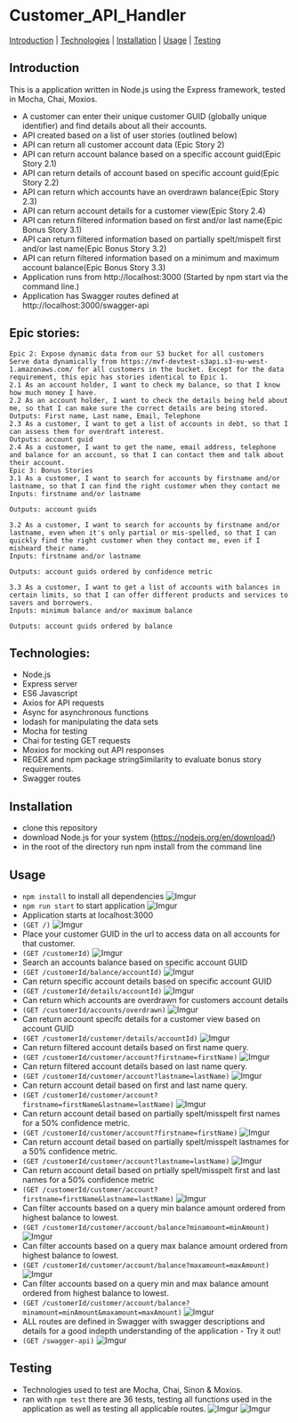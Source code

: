 # Customer_API_Handler
[Introduction](#introduction) | [Technologies](#technologies) | [Installation](#installation) | [Usage](#usage) | [Testing](#testing)

## Introduction
This is a application written in Node.js using the Express framework, tested in Mocha, Chai, Moxios.
- A customer can enter their unique customer GUID (globally unique identifier) and find details about all their accounts.
- API created based on a list of user stories (outlined below)
- API can return all customer account data (Epic Story 2)
- API can return account balance based on a specific account guid(Epic Story 2.1)
- API can return details of account based on specific account guid(Epic Story 2.2)
- API can return which accounts have an overdrawn balance(Epic Story 2.3)
- API can return account details for a customer view(Epic Story 2.4)
- API can return filtered information based on first and/or last name(Epic Bonus Story 3.1)
- API can return filtered information based on partially spelt/mispelt first and/or last name(Epic Bonus Story 3.2)
- API can return filtered information based on a minimum and maximum account balance(Epic Bonus Story 3.3)
- Application runs from http://localhost:3000 (Started by npm start via the command line.)
- Application has Swagger routes defined at http://localhost:3000/swagger-api

## Epic stories:

```
Epic 2: Expose dynamic data from our S3 bucket for all customers
Serve data dynamically from https://mvf-devtest-s3api.s3-eu-west-1.amazonaws.com/ for all customers in the bucket. Except for the data requirement, this epic has stories identical to Epic 1.
2.1 As an account holder, I want to check my balance, so that I know how much money I have.
2.2 As an account holder, I want to check the details being held about me, so that I can make sure the correct details are being stored.
Outputs: First name, Last name, Email, Telephone
2.3 As a customer, I want to get a list of accounts in debt, so that I can assess them for overdraft interest.
Outputs: account guid
2.4 As a customer, I want to get the name, email address, telephone and balance for an account, so that I can contact them and talk about their account.
Epic 3: Bonus Stories
3.1 As a customer, I want to search for accounts by firstname and/or lastname, so that I can find the right customer when they contact me
Inputs: firstname and/or lastname

Outputs: account guids

3.2 As a customer, I want to search for accounts by firstname and/or lastname, even when it's only partial or mis-spelled, so that I can quickly find the right customer when they contact me, even if I misheard their name.
Inputs: firstname and/or lastname

Outputs: account guids ordered by confidence metric

3.3 As a customer, I want to get a list of accounts with balances in certain limits, so that I can offer different products and services to savers and borrowers.
Inputs: minimum balance and/or maximum balance

Outputs: account guids ordered by balance
```

## Technologies:
- Node.js
- Express server
- ES6 Javascript
- Axios for API requests
- Async for asynchronous functions
- lodash for manipulating the data sets
- Mocha for testing
- Chai for testing GET requests
- Moxios for mocking out API responses
- REGEX and npm package stringSimilarity to evaluate bonus story requirements.
- Swagger routes

## Installation

- clone this repository
- download Node.js for your system (https://nodejs.org/en/download/)
- in the root of the directory run npm install from the command line

## Usage

- ``` npm install ``` to install all dependencies
![Imgur](https://imgur.com/EBMTzPU.png)
- ``` npm run start ``` to start application
![Imgur](https://imgur.com/LAkRjy5.png)
- Application starts at localhost:3000
- ```(GET /)```
![Imgur](https://imgur.com/FneWlTN.png)
- Place your customer GUID in the url to access data on all accounts for that customer.
- ```(GET /customerId)```
![Imgur](https://imgur.com/ZmE9Z9P.png)
- Search an accounts balance based on specific account GUID
- ```(GET /customerId/balance/accountId)```
![Imgur](https://imgur.com/F0dlDOu.png)
- Can return specific account details based on specific account GUID
- ```(GET /customerId/details/accountId)```
![Imgur](https://imgur.com/R0ZGEpx.png)
- Can return which accounts are overdrawn for customers account details
- ```(GET /customerId/accounts/overdrawn)```
![Imgur](https://imgur.com/gED2HHu.png)
- Can return account specifc details for a customer view based on account GUID
- ```(GET /customerId/customer/details/accountId)```
![Imgur](https://imgur.com/6c0KfbI.png)
- Can return filtered account details based on first name query.
- ```(GET /customerId/customer/account?firstname=firstName)```
![Imgur](https://imgur.com/wP4mqqY.png)
- Can return filtered account details based on last name query.
- ```(GET /customerId/customer/account?lastname=lastName)```
![Imgur](https://imgur.com/KZGKQaL.png)
- Can return account detail based on first and last name query.
- ```(GET /customerId/customer/account?firstname=firstName&lastname=lastName)```
![Imgur](https://imgur.com/uR2qo2i.png)
- Can return account detail based on partially spelt/misspelt first names for a 50% confidence metric.
- ```(GET /customerId/customer/account?firstname=firstName)```
![Imgur](https://imgur.com/CCaqdKj.png)
- Can return account detail based on partially spelt/misspelt  lastnames for a 50% confidence metric.
- ```(GET /customerId/customer/account?lastname=lastName)```
![Imgur](https://imgur.com/okw50PZ.png)
- Can return account detail based on prtially spelt/misspelt first and last names for a 50% confidence metric
- ```(GET /customerId/customer/account?firstname=firstName&lastname=lastName)```
![Imgur](https://imgur.com/hflzkNg.png)
- Can filter accounts based on a query min balance amount ordered from highest balance to lowest.
- ```(GET /customerId/customer/account/balance?minamount=minAmount)```
![Imgur](https://imgur.com/HTRu4E2.png)
- Can filter accounts based on a query max balance amount ordered from highest balance to lowest.
- ```(GET /customerId/customer/account/balance?maxamount=maxAmount)```
![Imgur](https://imgur.com/fkJVRFF.png)
- Can filter accounts based on a query min and max balance amount ordered from highest balance to lowest.
- ```(GET /customerId/customer/account/balance?minamount=minAmount&maxamount=maxAmount)```
![Imgur](https://imgur.com/EY21TB4.png)
- ALL routes are defined in Swagger with swagger descriptions and details for a good indepth understanding of the application - Try it out!
- ```(GET /swagger-api)```
![Imgur](https://imgur.com/1abSDvQ.png)

## Testing

- Technologies used to test are Mocha, Chai, Sinon & Moxios.
- ran with ``` npm test ``` there are 36 tests, testing all functions used in the application as well as testing all applicable routes.
![Imgur](https://imgur.com/M1eLsTb.png)
![Imgur](https://imgur.com/wBw6qap.png)
